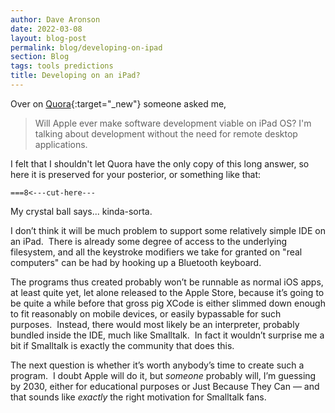 ```yaml
---
author: Dave Aronson
date: 2022-03-08
layout: blog-post
permalink: blog/developing-on-ipad
section: Blog
tags: tools predictions
title: Developing on an iPad?
---
```


Over on
[Quora](https://www.quora.com/Will-Apple-ever-make-software-development-viable-on-iPad-OS-Im-talking-about-development-without-the-need-for-remote-desktop-applications/answer/Dave-Aronson){:target="_new"}
someone asked me,

> Will Apple ever make software development viable on iPad OS?
> I'm talking about development without the need for
> remote desktop applications.

I felt that I shouldn't let Quora have the only copy of this long answer,
so here it is preserved for your posterior, or something like that:

`===8<---cut-here---`

My crystal ball says... kinda-sorta.

I don’t think it will be much problem
to support some relatively simple IDE on an iPad.&nbsp;
There is already some degree of access to the underlying filesystem,
and all the keystroke modifiers we take for granted on "real computers"
can be had by hooking up a Bluetooth keyboard.

The programs thus created probably won’t be runnable as normal iOS apps,
at least quite yet, let alone released to the Apple Store,
because it’s going to be quite a while before that gross pig XCode
is either slimmed down enough to fit reasonably on mobile devices,
or easily bypassable for such purposes.&nbsp;
Instead, there would most likely be an interpreter,
probably bundled inside the IDE, much like Smalltalk.&nbsp;
In fact it wouldn’t surprise me a bit if
Smalltalk is exactly the community that does this.

The next question is
whether it’s worth anybody’s time to create such a program.&nbsp;
I doubt Apple will do it,
but *someone* probably will,
I’m guessing by 2030,
either for educational purposes or Just Because They Can &mdash;
and that sounds like *exactly* the right motivation for Smalltalk fans.
